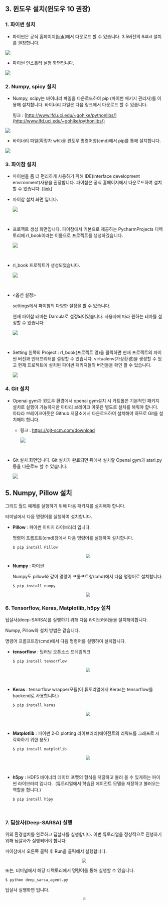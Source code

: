 ## 3. 윈도우 설치(윈도우 10 권장)

### 1. 파이썬 설치

- 파이썬은 공식 홈페이지[[link]](https://www.python.org/downloads/windows/)에서 다운로드 할 수 있습니다. 3.5버전의 64bit 설치를 권장합니다.

<img src='./img/numpy_install2.png'>

- 파이썬 인스톨러 실행 화면입니다.

<img src="./img/python_install.png">





### 2. Numpy, spicy 설치

- Numpy, scipy는 바이너리 파일을 다운로드하여 pip (파이썬 패키지 관리자)를 이용해 설치합니다. 바이너리 파일은 다음 링크에서 다운로드 할 수 있습니다. 

  링크 : [http://www.lfd.uci.edu/~gohlke/pythonlibs/](http://www.lfd.uci.edu/~gohlke/pythonlibs/)

<img src="./img/numpy_install.png">

- 바이너리 파일(확장자 whl)을 윈도우 명령어창(cmd)에서 pip를 통해 설치합니다.

<img src="./img/numpy_install3.png">



### 3. 파이참 설치

- 파이썬을 좀 더 편리하게 사용하기 위해 IDE(interface development environment)사용을 권장합니다. 파이참은 공식 홈페이지에서 다운로드하여 설치할 수 있습니다. [[link](https://www.jetbrains.com/pycharm/download/#section=windows)]

- 파이참 설치 화면 입니다.

   <img src='./img/win_pycharm_install1.png'>

   ​

- 프로젝트 생성 화면입니다. 파이참에서 기본으로 제공하는 PycharmProjects 디렉토리에 rl_book이라는 이름으로 프로젝트를 생성하겠습니다.

   <img src="./img/win_pycharm_project.png">

   ​

- rl_book 프로젝트가 생성되었습니다.

  <img src='./img/win_pycharm_project2.png'>

  ​

- <옵션 설정> 

  settings에서 파이참의 다양한 설정을 할 수 있습니다.

  현재 파이참 테마는 Darcula로 설정되어있습니다. 사용자에 따라 원하는 테마를 설정할 수 있습니다.

  <img src='./img/win_pycharm_settings.png'>

  ​

- Setting 왼쪽의 Project : rl_book(프로젝트 명)을 클릭하면 현재 프로젝트의 파이썬 버전과 인터프리터를 설정할 수 있습니다. virtualenv(가상환경)을 생성할 수 있고 현재 프로젝트에 설치된 파이썬 패키지들의 버전들을 확인 할 수 있습니다.

   <img src='./img/win_pycharm_setting2.png'>



### 4. Git 설치

- Openai gym과 윈도우 환경에서 openai gym설치 시 카트폴은 기본적인 패키지 설치로 실행이 가능하지만 아타리 브레이크 아웃은 별도로 설치를 해줘야 합니다. 아타라 브레이크아웃은 Github 저장소에서 다운로드하여 설치해야 하므로 Git을 설치해야 합니다.  
  - 링크 : https://git-scm.com/download

     <img src="./img/win_git.png">

  ​

- Git 설치 화면입니다. Git 설치가 완료되면 뒤에서 설치할 Openai gym과 atari.py등을 다운로드 할 수 있습니다.

    <img src='./img/win_git2.png' >




## 5. Numpy, Pillow 설치

그리드 월드 예제를 실행하기 위해 다음 패키지를 설치해야 합니다.

터미널에서 다음 명령어를 실행하여 설치합니다.

- **Pillow** : 파이썬 이미지 라이브러리 입니다.

  명령어 프롬프트(cmd)창에서 다음 명령어를 실행하여 설치합니다.

  ```shell
  $ pip install Pillow
  ```

  <p align="center"><img src="./install_image/install_pillow.PNG" style="zoom:80%">





- **Numpy** : 파이썬 

  Numpy도 pillow와 같이 명령어 프롬프트창(cmd)에서 다음 명령어로 설치합니다.

  ```shell
  $ pip install numpy
  ```

  <p align="center"><img src="./install_image/install_numpy.PNG" style="zoom:80%">




### 6. Tensorflow, Keras, Matplotlib, h5py 설치

딥살사(deep-SARSA)를 실행하기 위해 다음 라이브러리들을 설치해야합니다.

Numpy, Pillow와 설치 방법은 같습니다.

명령어 프롬프트창(cmd)에서 다음 명령어를 실행하여 설치합니다.

- **tensorflow** : 딥러닝 오픈소스 프레임워크

  ```shell
  $ pip install tensorflow
  ```

  <p align="center"><img src="./install_image/install_tensorflow.PNG" style="zoom:80%"></p

  ​


- **Keras** : tensorflow wrapper모듈(이 튜토리얼에서 Keras는 tensorflow를 backend로 사용합니다.)

  ```shell
  $ pip install keras
  ```

  <p align="center"><img src="./install_image/install_keras.PNG" style="zoom:80%"></p>

  ​

- **Matplotlib** : 파이썬 2-D plotting 라이브러리(에이전트의 리워드를 그래프로 시각화하기 위한 용도)

  ```shell
  $ pip install matplotlib
  ```

  <p align="center"><img src="./install_image/install_matplotlib.PNG" style="zoom:80%"></p>

  ​

- **h5py** : HDF5 바이너리 데이터 포맷의 형식을 저장하고 불러 올 수 있게하는 파이썬 라이브러리 입니다.
  ​            (튜토리얼에서 학습된 에이전트 모델을 저장하고 불러오는 역할을 합니다.) 

  ```shell
  $ pip install h5py
  ```

  ​


### 7. 딥살사(Deep-SARSA) 실행

위의 환경설치를 완료하고 딥살사를 실행합니다. 이번 튜토리얼을 정상적으로 진행하기 위해 딥살사가 실행되어야 합니다.

파이참에서 오른쪽 클릭 후 Run을 클릭해서 실행합니다.

<p align="center"><img src="./install_image/deep_sarsa_run.png" style="zoom:80%"></p>

또는, 터미널에서 해당 디렉토리에서 명령어를 통해 실행할 수 있습니다.

```shell
$ python deep_sarsa_agent.py
```

딥살사 실행화면 입니다.

<p align="center"><img src="./install_image/deep_sarsa_run2.png" style="zoom:50%"></p>

